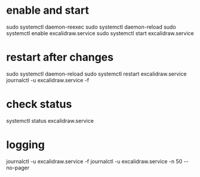 # enable and start
sudo systemctl daemon-reexec
sudo systemctl daemon-reload
sudo systemctl enable excalidraw.service
sudo systemctl start excalidraw.service

# restart after changes
sudo systemctl daemon-reload
sudo systemctl restart excalidraw.service
journalctl -u excalidraw.service -f

# check status
systemctl status excalidraw.service

# logging
journalctl -u excalidraw.service -f
journalctl -u excalidraw.service -n 50 --no-pager
